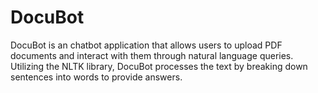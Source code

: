 # DocuBot
DocuBot is an chatbot application that allows users to upload PDF documents and interact with them through natural language queries. Utilizing the NLTK library, DocuBot processes the text by breaking down sentences into words to provide answers.
